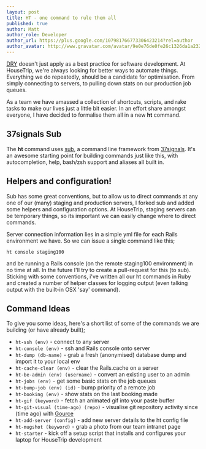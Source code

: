 ```yaml
---
layout: post
title: HT - one command to rule them all
published: true
author: Matt
author_role: Developer
author_url: https://plus.google.com/107981766773306423214?rel=author
author_avatar: http://www.gravatar.com/avatar/9e0e76de0fe26c1326da1a232d4dd2f2?s=36
---
```

[DRY](http://en.wikipedia.org/wiki/Don't_repeat_yourself) doesn't just apply as a best practice for software development.  At HouseTrip, we're always looking for better ways to automate things.  Everything we do repeatedly, should be a candidate for optimisation.  From simply connecting to servers, to pulling down stats on our production job queues.

As a team we have amassed a collection of shortcuts, scripts, and rake tasks to make our lives just a little bit easier.  In an effort share amongst everyone, I have decided to formalise them all in a new **ht** command.

## 37signals Sub

The **ht** command uses [sub](https://github.com/37signals/sub), a command line framework from [37signals](http://37signals.com/svn/posts/3264-automating-with-convention-introducing-sub).  It's an awesome starting point for building commands just like this, with autocompletion, help, bash/zsh support and aliases all built in.

## Helpers and configuration!

Sub has some great conventions, but to allow us to direct commands at any one of our (many) staging and production servers, I forked sub and added some helpers and configuration options.  At HouseTrip, staging servers can be temporary things, so its important we can easily change where to direct commands.

Server connection information lies in a simple yml file for each Rails environment we have.  So we can issue a single command like this;

`ht console staging100`

and be running a Rails console (on the remote staging100 environment) in no time at all.  In the future I'll try to create a pull-request for this (to sub).  Sticking with some conventions, i've written all our ht commands in Ruby and created a number of helper classes for logging output (even talking output with the built-in OSX 'say' command).

## Command Ideas

To give you some ideas, here's a short list of some of the commands we are building (or have already built);

* `ht-ssh (env)` - connect to any server
* `ht-console (env)` - ssh and Rails console onto server
* `ht-dump (db-name)` - grab a fresh (anonymised) database dump and import it to your local env
* `ht-cache-clear (env)` - clear the Rails.cache on a server
* `ht-be-admin (env) (username)` - convert an existing user to an admin
* `ht-jobs (env)` - get some basic stats on the job queues
* `ht-bump-job (env) (id)` - bump priority of a remote job
* `ht-booking (env)` - show stats on the last booking made
* `ht-gif (keyword)` - fetch an animated gif into your paste buffer
* `ht-git-visual (time-ago) (repo)` - visualise git repository activity since (time ago) with [Gource](http://code.google.com/p/gource/)
* `ht-add-server (config)` - add new server details to the ht config file
* `ht-mugshot (keyword)` - grab a photo from our team intranet page
* `ht-starter` - kick off a setup script that installs and configures your laptop for HouseTrip development
